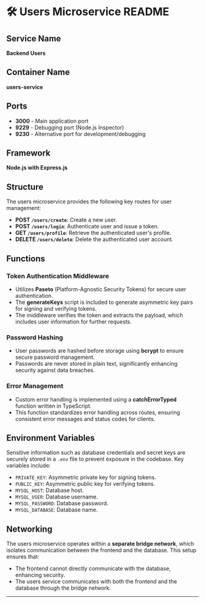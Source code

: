 # 🛠️ Users Microservice README

## Service Name
**Backend Users**  

## Container Name
**users-service**  

## Ports
- **3000** - Main application port
- **9229** - Debugging port (Node.js Inspector)
- **9230** - Alternative port for development/debugging

## Framework
**Node.js with Express.js**  

## Structure
The users microservice provides the following key routes for user management:
- **POST `/users/create`**: Create a new user.
- **POST `/users/login`**: Authenticate user and issue a token.
- **GET `/users/profile`**: Retrieve the authenticated user's profile.
- **DELETE `/users/delete`**: Delete the authenticated user account.

## Functions

### Token Authentication Middleware
- Utilizes **Paseto** (Platform-Agnostic Security Tokens) for secure user authentication.
- The **generateKeys** script is included to generate asymmetric key pairs for signing and verifying tokens.
- The middleware verifies the token and extracts the payload, which includes user information for further requests.

### Password Hashing
- User passwords are hashed before storage using **bcrypt** to ensure secure password management.
- Passwords are never stored in plain text, significantly enhancing security against data breaches.

### Error Management
- Custom error handling is implemented using a **catchErrorTyped** function written in TypeScript.
- This function standardizes error handling across routes, ensuring consistent error messages and status codes for clients.

## Environment Variables
Sensitive information such as database credentials and secret keys are securely stored in a `.env` file to prevent exposure in the codebase. Key variables include:
- `PRIVATE_KEY`: Asymmetric private key for signing tokens.
- `PUBLIC_KEY`: Asymmetric public key for verifying tokens.
- `MYSQL_HOST`: Database host.
- `MYSQL_USER`: Database username.
- `MYSQL_PASSWORD`: Database password.
- `MYSQL_DATABASE`: Database name.


## Networking
The users microservice operates within a **separate bridge network**, which isolates communication between the frontend and the database. This setup ensures that:
- The frontend cannot directly communicate with the database, enhancing security.
- The users service communicates with both the frontend and the database through the bridge network.

---


